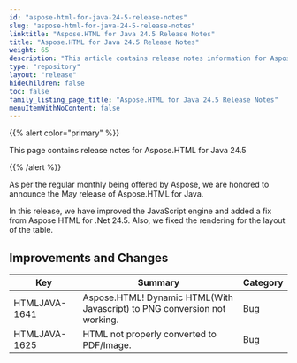 ```yaml
---
id: "aspose-html-for-java-24-5-release-notes"
slug: "aspose-html-for-java-24-5-release-notes"
linktitle: "Aspose.HTML for Java 24.5 Release Notes"
title: "Aspose.HTML for Java 24.5 Release Notes"
weight: 65
description: "This article contains release notes information for Aspose.HTML for .Java 24.5."
type: "repository"
layout: "release"
hideChildren: false
toc: false
family_listing_page_title: "Aspose.HTML for Java 24.5 Release Notes"
menuItemWithNoContent: false
---
```


{{% alert color="primary" %}}

This page contains release notes for Aspose.HTML for Java 24.5

{{% /alert %}}

As per the regular monthly being offered by Aspose, 
we are honored to announce the May release of Aspose.HTML for Java.


In this release, we have improved the JavaScript engine 
and added a fix from Aspose HTML for .Net 24.5. 
Also, we fixed the rendering for the layout of the table.

## **Improvements and Changes**

| **Key**       | **Summary**                                                               | **Category** |
|---------------|---------------------------------------------------------------------------|--------------|
| HTMLJAVA-1641 | Aspose.HTML! Dynamic HTML(With Javascript) to PNG conversion not working. | Bug          |
| HTMLJAVA-1625 | HTML not properly converted to PDF/Image.                                 | Bug          |
